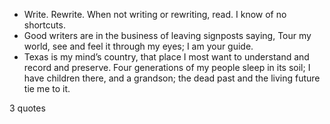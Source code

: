  - Write. Rewrite. When not writing or rewriting, read. I know of no shortcuts.
 - Good writers are in the business of leaving signposts saying, Tour my world, see and feel it through my eyes; I am your guide.
 - Texas is my mind’s country, that place I most want to understand and record and preserve. Four generations of my people sleep in its soil; I have children there, and a grandson; the dead past and the living future tie me to it.

3 quotes